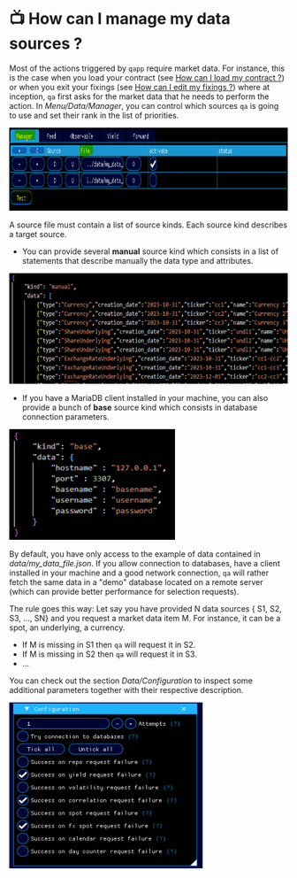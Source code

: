 # 📺 How can I manage my data sources ?

Most of the actions triggered by `qapp` require market data. For instance, this is the case when you load your contract (see [How can I load my contract ?](../features/how-can-i-load-my-contract/doc.md)) or when you exit your fixings (see [How can I edit my fixings ?](../features/how-can-i-load-my-contract/doc.md)) where at inception, `qa` first asks for the market data that he needs to perform the action.
In <em>Menu/Data/Manager</em>, you can control which sources `qa` is going to use and set their rank in the list of priorities.

<div align="left">
  <div>
    <img src="captures/Capture1.PNG" width="1000" height="150"/>
  </div>
</div>

A source file must contain a list of source kinds. Each source kind describes a target source.
- You can provide several <strong>manual</strong> source kind which consists in a list of statements that describe manually the data type and attributes.

<div align="left">
  <div>
    <img src="captures/Capture3.PNG" width="600" height="200"/>
  </div>
</div>

- If you have a MariaDB client installed in your machine, you can also provide a bunch of <strong>base</strong> source kind which consists in database connection parameters.

<div align="left">
  <div>
    <img src="captures/Capture2.PNG" width="300" height="200"/>
  </div>
</div>


By default, you have only access to the example of data contained in <em>data/my_data_file.json</em>. If you allow connection to databases, have a client installed in your machine and a good network connection, `qa` will rather fetch the same data in a "demo" database located on a remote server (which can provide better performance for selection requests).

The rule goes this way: Let say you have provided N data sources { S1, S2, S3, ..., SN} and you request a market data item M. For instance, it can be a spot, an underlying, a currency.
- If M is missing in S1 then `qa` will request it in S2.
- If M is missing in S2 then `qa` will request it in S3.
- ...

You can check out the section <em>Data/Configuration</em> to inspect some additional parameters together with their respective description.

<div align="left">
  <div>
    <img src="captures/Capture4.PNG" width="350" height="300"/>
  </div>
</div>